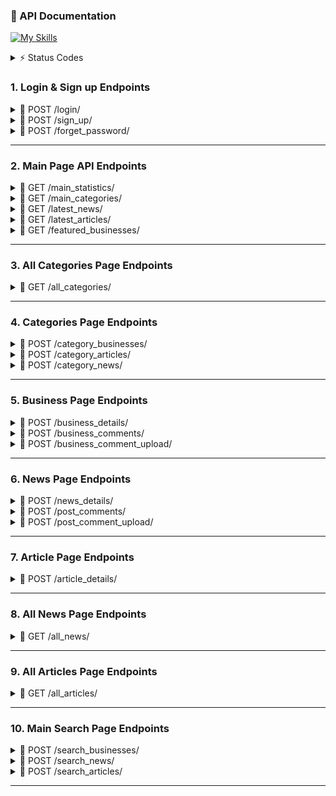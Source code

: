 ### 📖 API Documentation 

[![My Skills](https://skillicons.dev/icons?i=python,fastapi,docker)](https://skillicons.dev) 




<details>
<summary>⚡ Status Codes</summary> 

| Code | Meaning                  | Usage Example |
|------|--------------------------|---------------|
| 200  | **OK**                   | Successful GET, PUT, or POST request |
| 201  | **Created**              | Resource successfully created (e.g., after POST) |
| 202  | **Accepted**             | Request accepted for processing but not completed yet |
| 204  | **No Content**           | Request succeeded but no content to return (e.g., after DELETE) |
| 400  | **Bad Request**          | Invalid request payload or missing parameters |
| 401  | **Unauthorized**         | Missing or invalid authentication credentials |
| 403  | **Forbidden**            | Authenticated but not allowed to access the resource |
| 404  | **Not Found**            | Requested resource does not exist |
| 409  | **Conflict**             | Resource conflict (e.g., duplicate data) |
| 422  | **Unprocessable Entity** | Validation error in request data |
| 500  | **Internal Server Error**| Generic server-side error |
| 503  | **Service Unavailable**  | Server temporarily down or overloaded |
</details> 

### 1. Login & Sign up Endpoints 
<details>
<summary> 📌 POST /login/ </summary>

### Login Endpoint 
* User login page 

> Request body: 
```json
{
  "login": "fjuraev",
  "password": "Ewing0605"
}
```

> Response (200): 
```json
{
 "user_id": 233
 "user_name": "Firuz Juraev"
}
```
</details>




<details>
<summary> 📌 POST /sign_up/ </summary> 
  
### Sign up Endpoint   
* User sign up
  
> Request body: 
```json
{
  "name": "umidjon",
  "role_id": 0,
  "login": "umid",
  "password": "umid0210",
  "phone": "998933313348",
  "email": "user@example.com",
  "country": "Uzbekistan"
}
```

> Response (200): 
```json
{
 "message": "Successfully registered" 
}
```
</details>


<details>
<summary> 📌 POST /forget_password/ </summary> 

### Forget Password Endpoint  
* User forgot password

> Request body: 
```json
{
  ""
  "email": "example@gmail.com",
}
```

> Response (200): 
```json
{
 "message": "Email found & and sent" 
}
```
</details>

--- 


### 2. Main Page API Endpoints

<details>
<summary>📌 GET /main_statistics/</summary>
  
### Main Statistics Endpoint 
* Returns general statistics about the website: number of registered users, number of categories, number of registered businesses, etc. 

> Response (200): 
```json
{
  "n_users": 1250,
  "n_categories": 6,
  "n_businesses": 60,
  "n_articles": 20,
  "n_news": 45
}
```
</details>


<details>
<summary> 📌 GET /main_categories/ </summary>

### Categories Endpoint 
* Returns categories with some information: visa, restaurants, money transfers, etc. 

> Response (200): 
```json
{
  "1": {
    "name_en": "SIM card and phone",
    "name_uz": "Sim karta va telefon",
    "description_en": "Providing SIM cards, mobile phones, and top-up services for local and international use.",
    "description_uz": "Mahalliy va xalqaro foydalanish uchun SIM kartalar, mobil telefonlar va balans to‘ldirish xizmatlari",
    "icon": "<svg xmlns=\"http://www.w3.org/2000/svg\" height=\"24px\" viewBox=\"0 -960 960 960\" width=\"24px\" fill=\"#1f1f1f\"><path d=\"M280-200h80v-80h-80v80Zm0-160h80v-160h-80v160Zm160 160h80v-160h-80v160Zm0-240h80v-80h-80v80Zm160 240h80v-80h-80v80Zm0-160h80v-160h-80v160ZM240-80q-33 0-56.5-23.5T160-160v-480l240-240h320q33 0 56.5 23.5T800-800v640q0 33-23.5 56.5T720-80H240Zm0-80h480v-640H434L240-606v446Zm0 0h480-480Z\"/></svg>",
    "posts_count": 2,
    "businesses_count": 2
  },
}
```
</details>


<details>
<summary> 📌 GET /latest_news/ </summary>

### Latest News Endpoint 
* Returns the latest posted news 

> Response (200): 
```json
{
  "1": {  "news_id": 23
          "news_title_en": "The rules for getting E-7 have changed",
          "news_title_uz": "E-7 olish qoidalari o'zgardi",
          "news_image_link": "https:sffgsfggsgdsgssg",
       }
}
```
</details>


<details>
<summary> 📌 GET /latest_articles/ </summary>

### Latest Articles Endpoint 
* Returns the latest posted articles 

> Response (200): 
```json
{
  "1": {  "article_id": 24
          "article_title_en": "How to open a bank account in Korea",
          "article_title_uz": "Qanday qilib bank hisob raqam ochish",
          "article_image_link": "https:sffgsfggsgdsgssg",
       }
}
```
</details>


<details>
<summary> 📌 GET /featured_businesses/ </summary>

### Latest Businesses Endpoint 
* Returns the latest posted businesses 

> Response (200): 
```json
{
  "1": {  "name": "B",
          "short_info_en": "Professional immigration legal services for foreign nationals",
          "short_info_uz": "Chet ellik fuqarolar uchun professional immigratsiya-huquqiy xizmatlar",
          "logo_link": "https://globallawexperts.com/wp-content/uploads/2023/07/8004_OpenVisaKorea_firm_logo.jpg"
       }
}
```
</details>

--- 


### 3. All Categories Page Endpoints 

<details>
<summary> 📌 GET /all_categories/ </summary>

### Categories Endpoint 
* Returns all categories with some information: visa, restaurants, money transfers, etc. 

> Response (200): 
```json
{
  "1": {  "category_name_en": "SIM card and phone",
          "category_name_uz": "Sim karta va telefon",
          "description_en": "Providing SIM cards, mobile phones, and top-up services for local and international use.",
          "description_uz": "Mahalliy va xalqaro foydalanish uchun SIM kartalar, mobil telefonlar va balans to‘ldirish xizmatlari",
          "icon": "<svg xmlns=\"http://www.w3.org/2000/svg\" height=\"24px\" viewBox=\"0 -960 960 960\" width=\"24px\" fill=\"#1f1f1f\"><path d=\"M280-200h80v-80h-80v80Zm0-160h80v-160h-80v160Zm160 160h80v-160h-80v160Zm0-240h80v-80h-80v80Zm160 240h80v-80h-80v80Zm0-160h80v-160h-80v160ZM240-80q-33 0-56.5-23.5T160-160v-480l240-240h320q33 0 56.5 23.5T800-800v640q0 33-23.5 56.5T720-80H240Zm0-80h480v-640H434L240-606v446Zm0 0h480-480Z\"/></svg>",
          "businesses_count": 2,
          "post_count": 2
       }
}
```
</details>


--- 

### 4. Categories Page Endpoints 
<details>
<summary> 📌 POST /category_businesses/ </summary>

### Category Businesses Endpoint 
* Returns the list of registered businesses

> Request body: 
```json
{
  "category_id": 1 
}
```

> Response (200): 
```json
{
  "1": {  "business_id": 12
          "name": "How to open a bank account in Korea",
          "short_info_en": "Qanday qilib bank hisob raqam ochish",
          ""short_info_uz": "Qanday qilib bank hisob raqam ochish",
          "phone":
          "phone":
          "location"
          "logo_link"
       }
}
```
</details>



<details>
<summary> 📌 POST /category_articles/ </summary> 
  
### Category Articles Endpoint 
* Returns the list of articles related to the selected category 

> Request body: 
```json
{
  "category_id": 1 
}
```

> Response (200): 
```json
{
  "1": {  "article_id": 12
          "article_title_en": "Understanding Korean Health Insurance System",
          "article_title_uz": "Qanday qilib bank hisob raqam ochish",
          "article_image_link": "Qanday qilib bank hisob raqam ochish",
          "article_user": "Umidjon Juraqulov",
          "article_tags": {maqola, Sog'liq}
       }
}
```
</details>


<details>
<summary> 📌 POST /category_news/ </summary> 
  
### Category News Endpoint 
* Returns the list of news related to the selected category 

> Request body: 
```json
{
  "category_id": 1 
}
```

> Response (200): 
```json
{
  "1": {  "news_id": 12
          "news_title_en": "Understanding Korean Health Insurance System",
          "news_title_uz": "Qanday qilib bank hisob raqam ochish",
          "news_image_link": "Qanday qilib bank hisob raqam ochish",
          "news_user": "Umidjon Juraqulov",
          "news_tags": {maqola, Sog'liq} 
       }
}
```
</details>

--- 


### 5. Business Page Endpoints 
<details>
<summary> 📌 POST /business_details/ </summary>

### Businesses Details Endpoint 
* Returns business's details 

> Request body: 
```json
{
  "business_id": 1 
}
```

> Response (200): 
```json
{
   "business_id": 12
   "business_name": "How to open a bank account in Korea",
   "business_short_info_en": "Qanday qilib bank hisob raqam ochish",
   "business_short_info_uz": "Qanday qilib bank hisob raqam ochish",
   "business_phone": ""
   "business_email": ""
   "business_location": ""
   "business_full_description_en": ""
   "business_full_description_uz": ""
   "business_logo_link": ""
   "business_background_image_link": ""
   "business_services": ["visa xizmatlari", "trajima"] 
}
```
</details>



<details>
<summary> 📌 POST /business_comments/ </summary>

### Businesses Comments Endpoint 
* Returns business's comments  

> Request body: 
```json
{
  "business_id": 1 
}
```

> Response (200): 
```json
{
  "1": {  "comment_id": 12
          "comment_author_name": "Firuz Juraev",
          "comment_rating": 4.5, 
          "comment_date": "2025-08-12",
          "comment_content": "Norm company"
       }
}
```
</details>



<details>
<summary> 📌 POST /business_comment_upload/ </summary>

### Business Comment Upload Endpoint 
* Uploads a new comment for the business 

> Request body: 
```json
{
  "comment_upload_business_id": 1,
  "comment_upload_user_id": 23,
  "comment_upload_rating": 4,
  "comment_upload_content": "Telefonga javob bermas ekan" 
}
```

> Response (200): 
```json
{
   message: "Successfully uploaded!"
}
```
</details>

--- 


### 6. News Page Endpoints 
<details>
<summary> 📌 POST /news_details/ </summary>

### Businesses Details Endpoint 
* Returns business's details 

> Request body: 
```json
{
  "news_id": 1 
}
```

> Response (200): 
```json
{
   "news_id": 12, 
   "news_title_en": "How to open a bank account in Korea",
   "news_title_uz": "Qanday qilib bank hisob raqam ochish", 
}
```
</details>


<details>
<summary> 📌 POST /post_comments/ </summary>

### Post  Details Endpoint 
* Returns business's details 

> Request body: 
```json
{
  "post_id": 1 
}
```

> Response (200): 
```json
{
  "1": {  "comment_id": 12
          "comment_author_name": "Firuz Juraev",
          "comment_rating": 4.5, 
          "comment_date": "2025-08-12",
          "comment_content": "Norm news"
       }
}
```
</details>


<details>
<summary> 📌 POST /post_comment_upload/ </summary>

### Post Comment Upload Endpoint 
* Uploads a new comment for the post  

> Request body: 
```json
{
  "comment_upload_business_id": 1,
  "comment_upload_user_id": 23,
  "comment_upload_rating": 4,
  "comment_upload_content": "Telefonga javob bermas ekan" 
}
```

> Response (200): 
```json
{
   message: "Successfully uploaded!"
}
```
</details>

--- 



### 7. Article Page Endpoints 
<details>
<summary> 📌 POST /article_details/ </summary>

### Article Details Endpoint 
* Returns article's details 

> Request body: 
```json
{
  "article_id": 1 
}
```

> Response (200): 
```json
{
   "article_id": 12, 
   "news_title_en": "How to open a bank account in Korea",
   "news_title_uz": "Qanday qilib bank hisob raqam ochish", 
}
```
</details>

--- 


### 8. All News Page Endpoints 

<details>
<summary> 📌 GET /all_news/ </summary>

### All News Endpoint 
* Returns all news with some information 

> Response (200): 
```json
{
  "1": {  "category_id": 1
          "category_name_en": "Visa",
          "category_name_uz": "Viza", 
          "category_description_en": "Visa applications, renewals, and immigration assistance",
       }
}
```
</details>


---  


### 9. All Articles Page Endpoints 

<details>
<summary> 📌 GET /all_articles/ </summary>

### All Articles Endpoint 
* Returns all articles with some information

> Response (200): 
```json
{
  "1": {  "category_id": 1
          "category_name_en": "Visa",
          "category_name_uz": "Viza", 
          "category_description_en": "Visa applications, renewals, and immigration assistance",
       }
}
```
</details>


--- 



### 10. Main Search Page Endpoints 

<details>
<summary> 📌 POST /search_businesses/ </summary>

> Request body: 
```json
{
  "search_text": "E-7 visa" 
}
```

### Search Businesses Endpoint 
* Returns all articles with some information

> Response (200): 
```json
{
  "1": {  "category_id": 1
          "category_name_en": "Visa",
          "category_name_uz": "Viza", 
          "category_description_en": "Visa applications, renewals, and immigration assistance",
       }
}
```
</details>



<details>
<summary> 📌 POST /search_news/ </summary>

### Search News Endpoint 
* Returns all articles with some information

> Request body: 
```json
{
  "search_text": "E-7 visa" 
}
```

> Response (200): 
```json
{
  "1": {  "category_id": 1
          "category_name_en": "Visa",
          "category_name_uz": "Viza", 
          "category_description_en": "Visa applications, renewals, and immigration assistance",
       }
}
```
</details>



<details>
<summary> 📌 POST /search_articles/ </summary>

### Search Articles Endpoint 
* Returns all articles with some information

> Request body: 
```json
{
  "search_text": "E-7 visa" 
}
```

> Response (200): 
```json
{
  "1": {  "category_id": 1
          "category_name_en": "Visa",
          "category_name_uz": "Viza", 
          "category_description_en": "Visa applications, renewals, and immigration assistance",
       }
}
```
</details>

--- 
